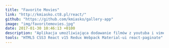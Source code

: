 ```yaml
---
title: "Favorite Movies"
link: "http://kmiasko.ct8.pl/react/"
github: "https://github.com/kmiasko/gallery-app"
image: "img/favoritemovies.jpg"
date: 2017-01-30 10:46:13 +0100
description: "Aplikacja umożliwiająca dodawanie filmów z youtuba i vimeo(odtwarzanie, sortowanie, filtrowanie, ulubione)"
tools: "HTML5 CSS3 React v15 Redux Webpack Material-ui react-paginate"
---
```


